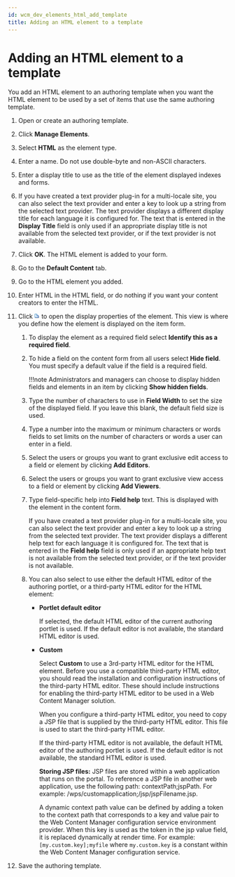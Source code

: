 ```yaml
---
id: wcm_dev_elements_html_add_template
title: Adding an HTML element to a template
---
```


# Adding an HTML element to a template

You add an HTML element to an authoring template when you want the HTML element to be used by a set of items that use the same authoring template.

1.  Open or create an authoring template.

2.  Click **Manage Elements**.

3.  Select **HTML** as the element type.

4.  Enter a name. Do not use double-byte and non-ASCII characters.

5.  Enter a display title to use as the title of the element displayed indexes and forms.

6.  If you have created a text provider plug-in for a multi-locale site, you can also select the text provider and enter a key to look up a string from the selected text provider. The text provider displays a different display title for each language it is configured for. The text that is entered in the **Display Title** field is only used if an appropriate display title is not available from the selected text provider, or if the text provider is not available.

7.  Click **OK**. The HTML element is added to your form.

8.  Go to the **Default Content** tab.

9.  Go to the HTML element you added.

10. Enter HTML in the HTML field, or do nothing if you want your content creators to enter the HTML.

11. Click ![properties](../html_element/_img/propIcon.jpg) to open the display properties of the element. This view is where you define how the element is displayed on the item form.

    1.  To display the element as a required field select **Identify this as a required field**.

    2.  To hide a field on the content form from all users select **Hide field**. You must specify a default value if the field is a required field.

        !!!note
            Administrators and managers can choose to display hidden fields and elements in an item by clicking **Show hidden fields**.

    3.  Type the number of characters to use in **Field Width** to set the size of the displayed field. If you leave this blank, the default field size is used.

    4.  Type a number into the maximum or minimum characters or words fields to set limits on the number of characters or words a user can enter in a field.

    5.  Select the users or groups you want to grant exclusive edit access to a field or element by clicking **Add Editors**.

    6.  Select the users or groups you want to grant exclusive view access to a field or element by clicking **Add Viewers**.

    7.  Type field-specific help into **Field help** text. This is displayed with the element in the content form.

        If you have created a text provider plug-in for a multi-locale site, you can also select the text provider and enter a key to look up a string from the selected text provider. The text provider displays a different help text for each language it is configured for. The text that is entered in the **Field help** field is only used if an appropriate help text is not available from the selected text provider, or if the text provider is not available.

    8.  You can also select to use either the default HTML editor of the authoring portlet, or a third-party HTML editor for the HTML element:

        -   **Portlet default editor**

            If selected, the default HTML editor of the current authoring portlet is used. If the default editor is not available, the standard HTML editor is used.

        -   **Custom**

            Select **Custom** to use a 3rd-party HTML editor for the HTML element. Before you use a compatible third-party HTML editor, you should read the installation and configuration instructions of the third-party HTML editor. These should include instructions for enabling the third-party HTML editor to be used in a Web Content Manager solution.

            When you configure a third-party HTML editor, you need to copy a JSP file that is supplied by the third-party HTML editor. This file is used to start the third-party HTML editor.

            If the third-party HTML editor is not available, the default HTML editor of the authoring portlet is used. If the default editor is not available, the standard HTML editor is used.

            **Storing JSP files:** JSP files are stored within a web application that runs on the portal. To reference a JSP file in another web application, use the following path: contextPath;jspPath. For example: /wps/customapplication;/jsp/jspFilename.jsp.

            A dynamic context path value can be defined by adding a token to the context path that corresponds to a key and value pair to the Web Content Manager configuration service environment provider. When this key is used as the token in the jsp value field, it is replaced dynamically at render time. For example: `[my.custom.key];myfile` where `my.custom.key` is a constant within the Web Content Manager configuration service.

12. Save the authoring template.


